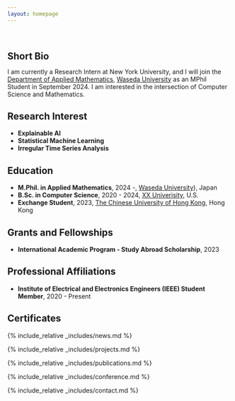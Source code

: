 ```yaml
---
layout: homepage
---
```


<h1 id="about-me"></h1>

<h2 style="margin: 60px 0px 10px;">Short Bio</h2>

I am currently a Research Intern at New York University, and I will join the [Department of Applied Mathematics](https://www.apmath.sci.waseda.ac.jp/), [Waseda University](https://www.waseda.jp/top/en/) as an MPhil Student in September 2024. I am interested in the intersection of Computer Science and Mathematics.

## Research Interest

- **Explainable AI** 
- **Statistical Machine Learning**
- **Irregular Time Series Analysis** 


## Education
- **M.Phil. in Applied Mathematics**, 2024 -, [Waseda University](https://www.waseda.jp/top/en/)), Japan
- **B.Sc. in Computer Science**, 2020 - 2024, [XX Univerisity](https://www.njtech.edu.cn/), U.S.
- **Exchange Student**, 2023, [The Chinese University of Hong Kong](https://www.cuhk.edu.hk/english/index.html), Hong Kong



## Grants and Fellowships
- **International Academic Program - Study Abroad Scholarship**, 2023


## Professional Affiliations
- **Institute of Electrical and Electronics Engineers (IEEE) Student Member**, 2020 - Present

## Certificates

<div data-iframe-width="150" data-iframe-height="270" data-share-badge-id="343635de-7d0f-43ea-922d-432566a4b1e5" data-share-badge-host="https://www.credly.com"></div><script type="text/javascript" async src="//cdn.credly.com/assets/utilities/embed.js"></script>

{% include_relative _includes/news.md %}

{% include_relative _includes/projects.md %}

{% include_relative _includes/publications.md %}

{% include_relative _includes/conference.md %}

{% include_relative _includes/contact.md %}
